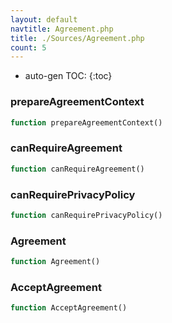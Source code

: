```yaml
---
layout: default
navtitle: Agreement.php
title: ./Sources/Agreement.php
count: 5
---
```

* auto-gen TOC:
{:toc}
### prepareAgreementContext

```php
function prepareAgreementContext()
```
### canRequireAgreement

```php
function canRequireAgreement()
```
### canRequirePrivacyPolicy

```php
function canRequirePrivacyPolicy()
```
### Agreement

```php
function Agreement()
```
### AcceptAgreement

```php
function AcceptAgreement()
```
